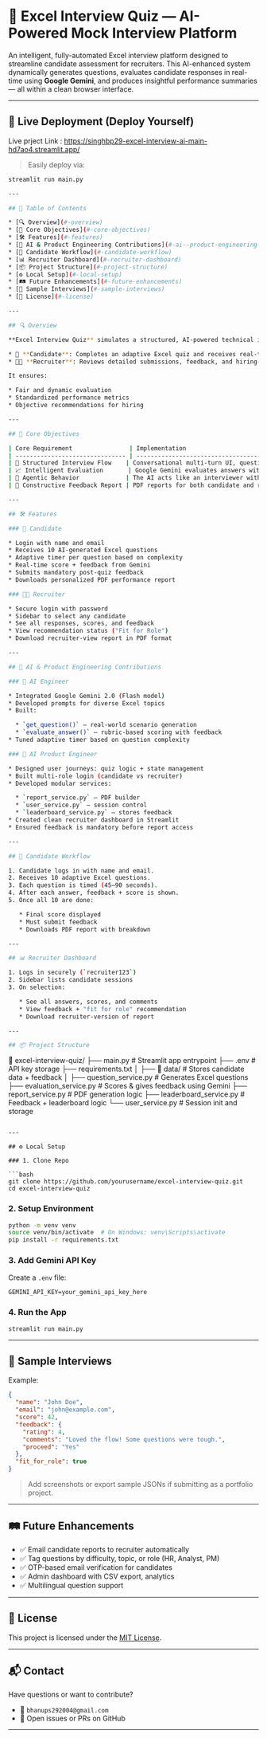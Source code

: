 # 🧠 Excel Interview Quiz — AI-Powered Mock Interview Platform

An intelligent, fully-automated Excel interview platform designed to streamline candidate assessment for recruiters. This AI-enhanced system dynamically generates questions, evaluates candidate responses in real-time using **Google Gemini**, and produces insightful performance summaries — all within a clean browser interface.

---

## 🚀 Live Deployment (Deploy Yourself)
 Live prject Link : https://singhbp29-excel-interview-ai-main-hd7ao4.streamlit.app/

> Easily deploy via:
```bash
streamlit run main.py

---

## 🧩 Table of Contents

* [🔍 Overview](#-overview)
* [🎯 Core Objectives](#-core-objectives)
* [🛠 Features](#-features)
* [🧠 AI & Product Engineering Contributions](#-ai--product-engineering-contributions)
* [👥 Candidate Workflow](#-candidate-workflow)
* [📊 Recruiter Dashboard](#-recruiter-dashboard)
* [📦 Project Structure](#-project-structure)
* [⚙️ Local Setup](#️-local-setup)
* [🛤 Future Enhancements](#-future-enhancements)
* [🧪 Sample Interviews](#-sample-interviews)
* [📄 License](#-license)

---

## 🔍 Overview

**Excel Interview Quiz** simulates a structured, AI-powered technical interview. It supports two distinct user flows:

* 👤 **Candidate**: Completes an adaptive Excel quiz and receives real-time AI feedback + report.
* 🧑‍💼 **Recruiter**: Reviews detailed submissions, feedback, and hiring-fit suggestions via a dashboard.

It ensures:

* Fair and dynamic evaluation
* Standardized performance metrics
* Objective recommendations for hiring

---

## 🎯 Core Objectives

| Core Requirement                | Implementation                                                                  |
| ------------------------------- | ------------------------------------------------------------------------------- |
| 🧠 Structured Interview Flow    | Conversational multi-turn UI, question timing, and final summary                |
| 📈 Intelligent Evaluation       | Google Gemini evaluates answers with scoring and natural language feedback      |
| 🧠 Agentic Behavior             | The AI acts like an interviewer with expectations, timing, and scoring strategy |
| 📝 Constructive Feedback Report | PDF reports for both candidate and recruiter with a final recommendation        |

---

## 🛠 Features

### 👤 Candidate

* Login with name and email
* Receives 10 AI-generated Excel questions
* Adaptive timer per question based on complexity
* Real-time score + feedback from Gemini
* Submits mandatory post-quiz feedback
* Downloads personalized PDF performance report

### 🧑‍💼 Recruiter

* Secure login with password
* Sidebar to select any candidate
* See all responses, scores, and feedback
* View recommendation status ("Fit for Role")
* Download recruiter-view report in PDF format

---

## 🧠 AI & Product Engineering Contributions

### 🤖 AI Engineer

* Integrated Google Gemini 2.0 (Flash model)
* Developed prompts for diverse Excel topics
* Built:

  * `get_question()` — real-world scenario generation
  * `evaluate_answer()` — rubric-based scoring with feedback
* Tuned adaptive timer based on question complexity

### 🧪 AI Product Engineer

* Designed user journeys: quiz logic + state management
* Built multi-role login (candidate vs recruiter)
* Developed modular services:

  * `report_service.py` — PDF builder
  * `user_service.py` — session control
  * `leaderboard_service.py` — stores feedback
* Created clean recruiter dashboard in Streamlit
* Ensured feedback is mandatory before report access

---

## 👥 Candidate Workflow

1. Candidate logs in with name and email.
2. Receives 10 adaptive Excel questions.
3. Each question is timed (45–90 seconds).
4. After each answer, feedback + score is shown.
5. Once all 10 are done:

   * Final score displayed
   * Must submit feedback
   * Downloads PDF report with breakdown

---

## 📊 Recruiter Dashboard

1. Logs in securely (`recruiter123`)
2. Sidebar lists candidate sessions
3. On selection:

   * See all answers, scores, and comments
   * View feedback + "fit for role" recommendation
   * Download recruiter-version of report

---

## 📦 Project Structure

```
📁 excel-interview-quiz/
├── main.py                   # Streamlit app entrypoint
├── .env                      # API key storage
├── requirements.txt
│
├── 📁 data/                  # Stores candidate data + feedback
│
├── question_service.py       # Generates Excel questions
├── evaluation_service.py     # Scores & gives feedback using Gemini
├── report_service.py         # PDF generation logic
├── leaderboard_service.py    # Feedback + leaderboard logic
└── user_service.py           # Session init and storage
```

---

## ⚙️ Local Setup

### 1. Clone Repo

```bash
git clone https://github.com/yourusername/excel-interview-quiz.git
cd excel-interview-quiz
```

### 2. Setup Environment

```bash
python -m venv venv
source venv/bin/activate  # On Windows: venv\Scripts\activate
pip install -r requirements.txt
```

### 3. Add Gemini API Key

Create a `.env` file:

```env
GEMINI_API_KEY=your_gemini_api_key_here
```

### 4. Run the App

```bash
streamlit run main.py
```

---

## 🧪 Sample Interviews

Example:

```json
{
  "name": "John Doe",
  "email": "john@example.com",
  "score": 42,
  "feedback": {
    "rating": 4,
    "comments": "Loved the flow! Some questions were tough.",
    "proceed": "Yes"
  },
  "fit_for_role": true
}
```

> Add screenshots or export sample JSONs if submitting as a portfolio project.

---

## 🛤 Future Enhancements

* ✅ Email candidate reports to recruiter automatically
* ✅ Tag questions by difficulty, topic, or role (HR, Analyst, PM)
* ✅ OTP-based email verification for candidates
* ✅ Admin dashboard with CSV export, analytics
* ✅ Multilingual question support

---

## 📄 License

This project is licensed under the [MIT License](LICENSE).

---

## 📬 Contact

Have questions or want to contribute?

* 💌 `bhanups292004@gmail.com`
* 🤝 Open issues or PRs on GitHub

---
